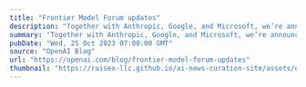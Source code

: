 ```yaml
---
title: "Frontier Model Forum updates"
description: "Together with Anthropic, Google, and Microsoft, we’re announcing the new Executive Director of the Frontier Model Forum and a new $10 million AI Safety Fund."
summary: "Together with Anthropic, Google, and Microsoft, we’re announcing the new Executive Director of the Frontier Model Forum and a new $10 million AI Safety Fund."
pubDate: "Wed, 25 Oct 2023 07:00:00 GMT"
source: "OpenAI Blog"
url: "https://openai.com/blog/frontier-model-forum-updates"
thumbnail: "https://raisex-llc.github.io/ai-news-curation-site/assets/openai_logo.png"
---
```


